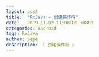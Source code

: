 ```yaml
---
layout: post
title:  "RxJava - 创建操作符"
date:   2019-11-02 11:08:00 +0800
categories: Android
tags: RxJava
author: pepe
description: 『 创建操作符 』
---
```






